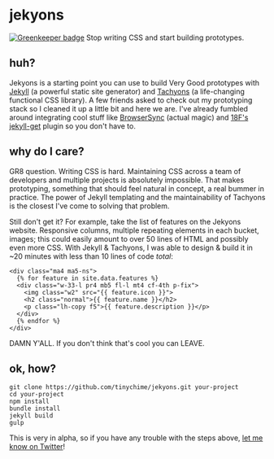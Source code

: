 # jekyons

[![Greenkeeper badge](https://badges.greenkeeper.io/hacknug/prontopiso.svg?token=d4b2a896a296b3404f94eef5fc3d6d96739c4714729a2a1c43dfb3cfa2f7ade8&ts=1507562428680)](https://greenkeeper.io/)
Stop writing CSS and start building prototypes.

## huh?
Jekyons is a starting point you can use to build Very Good prototypes with [Jekyll](http://jekyllrb.com/) (a powerful static site generator) and [Tachyons](http://tachyons.io/) (a life-changing functional CSS library). A few friends asked to check out my prototyping stack so I cleaned it up a little bit and here we are. I've already fumbled around integrating cool stuff like [BrowserSync](https://www.browsersync.io/) (actual magic) and [18F's jekyll-get](https://github.com/18F/jekyll-get) plugin so you don't have to.

## why do I care?
GR8 question. Writing CSS is hard. Maintaining CSS across a team of developers and multiple projects is absolutely impossible. That makes prototyping, something that should feel natural in concept, a real bummer in practice. The power of Jekyll templating and the maintainability of Tachyons is the closest I've come to solving that problem.

Still don't get it? For example, take the list of features on the Jekyons website. Responsive columns, multiple repeating elements in each bucket, images; this could easily amount to over 50 lines of HTML and possibly even more CSS. With Jekyll & Tachyons, I was able to design & build it in ~20 minutes with less than 10 lines of code *total*:

```
<div class="ma4 ma5-ns">
  {% for feature in site.data.features %}
  <div class="w-33-l pr4 mb5 fl-l mt4 cf-4th p-fix">
    <img class="w2" src="{{ feature.icon }}">
    <h2 class="normal">{{ feature.name }}</h2>
    <p class="lh-copy f5">{{ feature.description }}</p>
  </div>
  {% endfor %}
</div>
```

DAMN Y'ALL. If you don't think that's cool you can LEAVE.

## ok, how?
```
git clone https://github.com/tinychime/jekyons.git your-project
cd your-project
npm install
bundle install
jekyll build
gulp
```

This is very in alpha, so if you have any trouble with the steps above, [let me know on Twitter](http://www.twitter.com/joshosbrn)!
